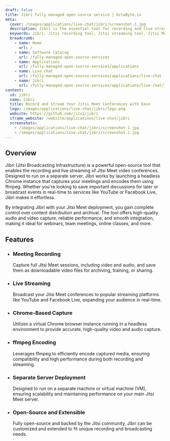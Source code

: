 ```yaml
---
draft: false
title: Jibri fully managed open source service | OctaByte.io
meta:
  cover: /images/applications/live-chat/jibri/screenshot-1.jpg
  description: Jibri is the essential tool for recording and live streaming Jitsi Meet video conferences. Seamlessly capture meetings and broadcast them to platforms like YouTube and Facebook Live.
  keywords: Jibri, Jitsi recording tool, Jitsi streaming tool, Jitsi Meet broadcasting, Live stream Jitsi Meet, Record Jitsi meetings, Jibri setup, Jibri ffmpeg, Jitsi Chrome instance, Jibri YouTube streaming
  breadcrumb:
    - name: Home
      url: /
    - name: Software Catalog
      url: /fully-managed-open-source-services
    - name: Applications
      url: /fully-managed-open-source-services/applications
    - name: Live chat
      url: /fully-managed-open-source-services/applications/live-chat
    - name: Jibri
      url: /fully-managed-open-source-services/applications/live-chat/jibri
content:
  id: jibri
  name: Jibri
  title: Record and Stream Your Jitsi Meet Conferences with Ease
  logo: /images/applications/live-chat/jibri/logo.png
  website: https://github.com/jitsi/jibri
  iframe_website: /website/applications/live-chat/jibri
  screenshots:
    - /images/applications/live-chat/jibri/screenshot-1.jpg
    - /images/applications/live-chat/jibri/screenshot-2.jpg
---
```


## Overview

Jibri (Jitsi Broadcasting Infrastructure) is a powerful open-source tool that enables the recording and live streaming of Jitsi Meet video conferences. Designed to run on a separate server, Jibri works by launching a headless Chrome instance that captures your meetings and encodes them using ffmpeg. Whether you're looking to save important discussions for later or broadcast events in real-time to services like YouTube or Facebook Live, Jibri makes it effortless.

By integrating Jibri with your Jitsi Meet deployment, you gain complete control over content distribution and archival. The tool offers high-quality audio and video capture, reliable performance, and smooth integration, making it ideal for webinars, team meetings, online classes, and more.

## Features

- ### Meeting Recording

  Capture full Jitsi Meet sessions, including video and audio, and save them as downloadable video files for archiving, training, or sharing.

- ### Live Streaming

  Broadcast your Jitsi Meet conferences to popular streaming platforms like YouTube and Facebook Live, expanding your audience in real-time.

- ### Chrome-Based Capture

  Utilizes a virtual Chrome browser instance running in a headless environment to provide accurate, high-quality video and audio capture.

- ### ffmpeg Encoding

  Leverages ffmpeg to efficiently encode captured media, ensuring compatibility and high performance during both recording and streaming.

- ### Separate Server Deployment

  Designed to run on a separate machine or virtual machine (VM), ensuring scalability and maintaining performance on your main Jitsi Meet server.

- ### Open-Source and Extensible

  Fully open-source and backed by the Jitsi community, Jibri can be customized and extended to fit unique recording and broadcasting needs.
